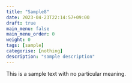 ```yaml
---
title: "Sample8"
date: 2023-04-23T22:14:57+09:00
draft: true
main_menu: false
main_menu_order: 0
weight: 0
tags: [sample]
categorise: [nothing]
description: "sample description"
---
```

This is a sample text with no particular meaning.
